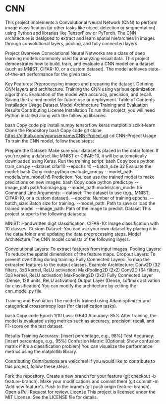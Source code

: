 # CNN

This project implements a Convolutional Neural Network (CNN) to perform image classification (or other tasks like object detection or segmentation) using Python and libraries like TensorFlow or PyTorch. The CNN architecture is designed to extract and learn spatial hierarchies in images through convolutional layers, pooling, and fully connected layers.

Project Overview
Convolutional Neural Networks are a class of deep learning models commonly used for analyzing visual data. This project demonstrates how to build, train, and evaluate a CNN model on a dataset (such as MNIST, CIFAR-10, or a custom dataset). The model achieves state-of-the-art performance for the given task.

Key Features:
Preprocessing images and preparing the dataset.
Defining CNN layers and architecture.
Training the CNN using various optimization algorithms.
Evaluation of the model with accuracy, precision, and recall.
Saving the trained model for future use or deployment.
Table of Contents
Installation
Usage
Dataset
Model Architecture
Training and Evaluation
Results
Contributing
License
Installation
To run this project, you will need Python installed along with the following libraries:

bash
Copy code
pip install numpy tensorflow keras matplotlib scikit-learn
Clone the Repository
bash
Copy code
git clone https://github.com/yourusername/CNN-Project.git
cd CNN-Project
Usage
To train the CNN model, follow these steps:

Prepare the Dataset: Make sure your dataset is placed in the data/ folder. If you're using a dataset like MNIST or CIFAR-10, it will be automatically downloaded using Keras.
Run the training script:
bash
Copy code
python train_cnn.py --dataset cifar10 --epochs 10 --batch_size 32
Evaluate the model:
bash
Copy code
python evaluate_cnn.py --model_path models/cnn_model.h5
Prediction: You can use the trained model to make predictions on new images:
bash
Copy code
python predict.py --image_path path/to/image.jpg --model_path models/cnn_model.h5
Command Line Arguments:
--dataset: The dataset to use (e.g., MNIST, CIFAR-10, or a custom dataset).
--epochs: Number of training epochs.
--batch_size: Batch size for training.
--model_path: Path to save or load the trained model.
--image_path: Path of the image to predict.
Dataset
This project supports the following datasets:

MNIST: Handwritten digit classification.
CIFAR-10: Image classification with 10 classes.
Custom Dataset: You can use your own dataset by placing it in the data/ folder and updating the data preprocessing steps.
Model Architecture
The CNN model consists of the following layers:

Convolutional Layers: To extract features from input images.
Pooling Layers: To reduce the spatial dimensions of the feature maps.
Dropout Layers: To prevent overfitting during training.
Fully Connected Layers: To map the extracted features to the output classes.
Example Architecture:
Conv2D (32 filters, 3x3 kernel, ReLU activation)
MaxPooling2D (2x2)
Conv2D (64 filters, 3x3 kernel, ReLU activation)
MaxPooling2D (2x2)
Fully Connected Layer (Dense, 128 units, ReLU activation)
Output Layer (Dense, softmax activation for classification)
You can modify the architecture by editing the cnn_model.py file.

Training and Evaluation
The model is trained using Adam optimizer and categorical crossentropy loss (for classification tasks).

bash
Copy code
Epoch 1/10
Loss: 0.640
Accuracy: 85%
After training, the model is evaluated using metrics such as accuracy, precision, recall, and F1-score on the test dataset.

Results
Training Accuracy: [insert percentage, e.g., 98%]
Test Accuracy: [insert percentage, e.g., 95%]
Confusion Matrix: [Optional: Show confusion matrix if it's a classification problem]
You can visualize the performance metrics using the matplotlib library.

Contributing
Contributions are welcome! If you would like to contribute to this project, follow these steps:

Fork the repository.
Create a new branch for your feature (git checkout -b feature-branch).
Make your modifications and commit them (git commit -m 'Add new feature').
Push to the branch (git push origin feature-branch).
Open a Pull Request for review.
License
This project is licensed under the MIT License. See the LICENSE file for details.

